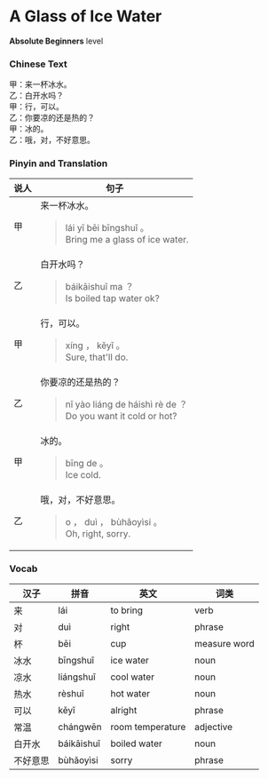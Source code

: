 # A Glass of Ice Water
**Absolute Beginners** level
### Chinese Text
甲：来一杯冰水。<br />乙：白开水吗？<br />甲：行，可以。<br />乙：你要凉的还是热的？<br />甲：冰的。<br />乙：哦，对，不好意思。

### Pinyin and Translation
|说人|句子|
|----|----|
|甲|来一杯冰水。<blockquote>lái yī bēi bīngshuǐ 。<br />Bring me a glass of ice water.</blockquote>|
|乙|白开水吗？<blockquote>báikāishuǐ ma ？<br />Is boiled tap water ok?</blockquote>|
|甲|行，可以。<blockquote>xíng ， kěyǐ 。<br />Sure, that'll do.</blockquote>|
|乙|你要凉的还是热的？<blockquote>nǐ yào liáng de háishì rè de ？<br />Do you want it cold or hot?</blockquote>|
|甲|冰的。<blockquote>bīng de 。<br />Ice cold.</blockquote>|
|乙|哦，对，不好意思。<blockquote>o ， duì ， bùhǎoyìsi 。<br />Oh, right, sorry.</blockquote>|
### Vocab
|汉子|拼音|英文|词类|
|----|----|----|----|
|来|lái|to bring|verb|
|对|duì|right|phrase|
|杯|bēi|cup|measure word|
|冰水|bīngshuǐ|ice water|noun|
|凉水|liángshuǐ|cool water|noun|
|热水|rèshuǐ|hot water|noun|
|可以|kěyǐ|alright|phrase|
|常温|chángwēn|room temperature|adjective|
|白开水|báikāishuǐ|boiled water|noun|
|不好意思|bùhǎoyìsi|sorry|phrase|
